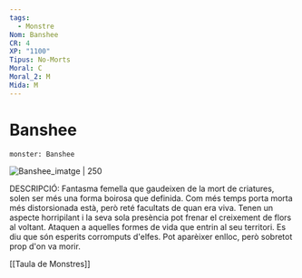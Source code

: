 ```yaml
---
tags:
  - Monstre
Nom: Banshee
CR: 4
XP: "1100"
Tipus: No-Morts
Moral: C
Moral_2: M
Mida: M
---
```

# Banshee

```statblock
monster: Banshee
```

![Banshee_imatge | 250](https://static.wikia.nocookie.net/forgottenrealms/images/d/df/Banshee-5e.jpg/revision/latest/scale-to-width-down/344?cb=20161119164117)

DESCRIPCIÓ: 
Fantasma femella que gaudeixen de la mort de criatures, solen ser més una forma boirosa que definida. Com més temps porta morta més distorsionada està, però reté facultats de quan era viva. Tenen un aspecte horripilant i la seva sola presència pot frenar el creixement de flors al voltant. Ataquen a aquelles formes de vida que entrin al seu territori. Es diu que són esperits corromputs d'elfes. Pot aparèixer enlloc, però sobretot prop d'on va morir.

[[Taula de Monstres]]

